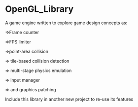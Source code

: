 # OpenGL_Library
A game engine written to explore game design concepts as: 

=>Frame counter 

=>FPS limiter

=>point-area collision

=> tile-based collision detection

=> multi-stage physics emulation

=> input manager

=> and graphics patching 

Include this library in another new project to re-use its features
